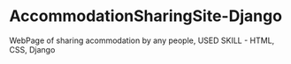 # AccommodationSharingSite-Django
WebPage of sharing acommodation by any people, USED SKILL - HTML, CSS, Django
